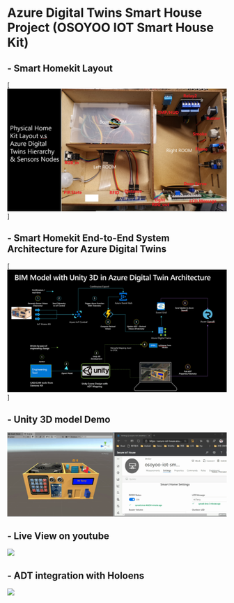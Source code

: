 # Azure Digital Twins Smart House Project (OSOYOO IOT Smart House Kit)
##  -  Smart Homekit Layout
[![Homekit layout](/media/homekit_layout.jpg)]
##  -  Smart Homekit End-to-End System Architecture for Azure Digital Twins
[![Homekit layout](/media/unity_adt_arch.jpg)]
##  - Unity 3D model Demo
[![Watch the video](/media/gif.gif)](https://gifs.com/gif/adt-unity-demo-oVL2K3)
##  - Live View on youtube
[![](http://img.youtube.com/vi/PkfY-ea3bNs/0.jpg)](http://www.youtube.com/watch?v=PkfY-ea3bNs "Digital Twins with Unity 3D integration")

##  - ADT integration with Holoens
[![](http://img.youtube.com/vi/enmZhUwWBgU/0.jpg)](http://www.youtube.com/watch?v=enmZhUwWBgU "ADT integration with Holoens")
